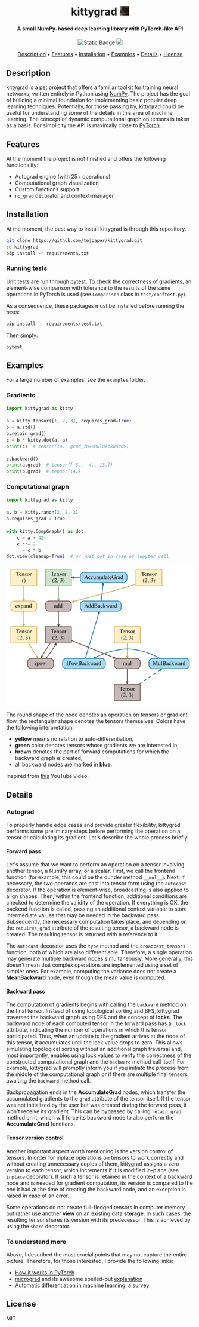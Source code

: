<h1 align="center">
  <br>
    kittygrad <img src="extra/attachments/kitty.gif" width="25" height="25" />
  <br>
</h1>

<h4 align="center">A small NumPy-based deep learning library with PyTorch-like API</h4>

<p align="center">
    <img alt="Static Badge" src="https://img.shields.io/badge/version-1.0.0--alpha-orange">
    <img src="https://img.shields.io/github/languages/top/tejpaper/kittygrad">
</p>

<p align="center">
  <a href="#description">Description</a> •
  <a href="#features">Features</a> •
  <a href="#installation">Installation</a> •
  <a href="#examples">Examples</a> •
  <a href="#details">Details</a> •
  <a href="#license">License</a>
</p>

## Description

kittygrad is a pet project that offers a familiar toolkit for training neural networks, written entirely in Python using [NumPy](https://numpy.org/). The project has the goal of building a minimal foundation for implementing basic popular deep learning techniques. Potentially, for those passing by, kittygrad could be useful for understanding some of the details in this area of machine learning. The concept of dynamic computational graph on tensors is taken as a basis. For simplicity the API is maximally close to [PyTorch](https://pytorch.org/).

## Features

At the moment the project is not finished and offers the following functionality:

-  Autograd engine (with 25+ operations)
-  Computational graph visualization 
-  Custom functions support
-  `no_grad` decorator and context-manager

## Installation

At the moment, the best way to install kittygrad is through this repository.

```bash
git clone https://github.com/tejpaper/kittygrad.git
cd kittygrad
pip install -r requirements.txt
```

### Running tests

Unit tests are run through [pytest](https://docs.pytest.org/en). To check the correctness of gradients, an element-wise comparison with tolerance to the results of the same operations in PyTorch is used (see ```Comparison``` class in ```test/conftest.py```).

As a consequence, these packages must be installed before running the tests:

```bash
pip install -r requirements/test.txt
```

Then simply:

```bash
pytest
```

## Examples

For a large number of examples, see the `examples` folder.

### Gradients

```python
import kittygrad as kitty

a = kitty.tensor([1, 2, 3], requires_grad=True)
b = a.std()
b.retain_grad()
c = b * kitty.dot(a, a)
print(c)  # tensor(14., grad_fn=<MulBackward>)

c.backward()
print(a.grad)  # tensor([-5.,  4., 13.])
print(b.grad)  # tensor(14.)
```

### Computational graph

```python
import kittygrad as kitty

a, b = kitty.randn(2, 2, 3)
a.requires_grad = True

with kitty.CompGraph() as dot:
    c = a + 42
    c **= 2
    _ = c * b
dot.view(cleanup=True)  # or just dot in case of jupyter cell
```
![graph example](extra/attachments/graph.svg)

The round shape of the node denotes an operation on tensors or gradient flow, the rectangular shape denotes the tensors themselves. Colors have the following interpretation:

- **yellow** means no relation to auto-differentiation,
- **green** color denotes tensors whose gradients we are interested in,
- **brown** denotes the part of forward computations for which the backward graph is created,
- all backward nodes are marked in **blue**.

Inspired from [this](https://www.youtube.com/watch?v=MswxJw-8PvE) YouTube video.

## Details

### Autograd

To properly handle edge cases and provide greater flexibility, kittygrad performs some preliminary steps before performing the operation on a tensor or calculating its gradient. Let's describe the whole process briefly.

#### Forward pass

Let's assume that we want to perform an operation on a tensor involving another tensor, a NumPy array, or a scalar. First, we call the frontend function (for example, this could be the dunder method `__mul__`). Next, if necessary, the two operands are cast into tensor form using the `autocast` decorator. If the operation is element-wise, broadcasting is also applied to align shapes. Then, within the frontend function, additional conditions are checked to determine the validity of the operation. If everything is OK, the backend function is called, passing an additional context variable to store intermediate values that may be needed in the backward pass. Subsequently, the necessary computation takes place, and depending on the `requires_grad` attribute of the resulting tensor, a backward node is created. The resulting tensor is returned with a reference to it.

The `autocast` decorator uses the `type` method and the `broadcast_tensors` function, both of which are also differentiable. Therefore, a single operation may generate multiple backward nodes simultaneously. More generally, this doesn't mean that complex operations are implemented using a set of simpler ones. For example, computing the variance does not create a **MeanBackward** node, even though the mean value is computed.

#### Backward pass

The computation of gradients begins with calling the `backward` method on the final tensor. Instead of using topological sorting and BFS, kittygrad traverses the backward graph using DFS and the concept of **locks**. The backward node of each computed tensor in the forward pass has a `_lock` attribute, indicating the number of operations in which this tensor participated. Thus, when an update to the gradient arrives at the node of this tensor, it accumulates until the lock value drops to zero. This allows simulating topological sorting without an additional graph traversal and, most importantly, enables using lock values to verify the correctness of the constructed computational graph and the `backward` method call itself. For example, kittygrad will promptly inform you if you initiate the process from the middle of the computational graph or if there are multiple final tensors awaiting the `backward` method call.

Backpropagation ends in the **AccumulateGrad** nodes, which transfer the accumulated gradients to the `grad` attribute of the tensor itself. If the tensor was not initialized by the user but was created during the forward pass, it won't receive its gradient. This can be bypassed by calling `retain_grad` method on it, which will force its backward node to also perform the **AccumulateGrad** functions.

#### Tensor version control

Another important aspect worth mentioning is the version control of tensors. In order for inplace operations on tensors to work correctly and without creating unnecessary copies of them, kittygrad assigns a zero version to each tensor, which increments if it is modified in-place (see `inplace` decorator). If such a tensor is retained in the context of a backward node and is needed for gradient computation, its version is compared to the one it had at the time of creating the backward node, and an exception is raised in case of an error.

Some operations do not create full-fledged tensors in computer memory but rather use another **view** on an existing data **storage**. In such cases, the resulting tensor shares its version with its predecessor. This is achieved by using the `share` decorator.

### To understand more

Above, I described the most crucial points that may not capture the entire picture. Therefore, for those interested, I provide the following links:

- [How it works in PyTorch](https://pytorch.org/docs/stable/notes/autograd.html)
- [micrograd](https://github.com/karpathy/micrograd/tree/master) and its awesome spelled-out [explanation](https://www.youtube.com/watch?v=VMj-3S1tku0)
- [Automatic differentiation in machine learning: a survey](https://arxiv.org/abs/1502.05767)

## License

MIT